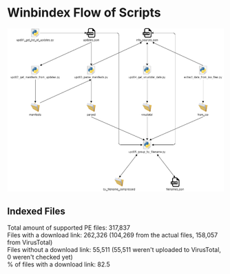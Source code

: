# Winbindex Flow of Scripts

![winbindex-scripts-flow.png](winbindex-scripts-flow.png)

## Indexed Files

<!--FileStats-->
Total amount of supported PE files: 317,837  
Files with a download link: 262,326 (104,269 from the actual files, 158,057 from VirusTotal)  
Files without a download link: 55,511 (55,511 weren't uploaded to VirusTotal, 0 weren't checked yet)  
% of files with a download link: 82.5  
<!--/FileStats-->
